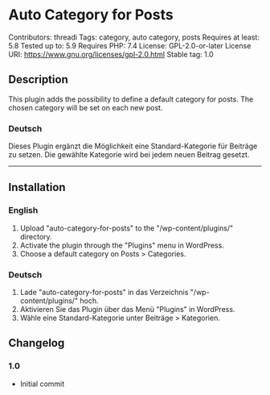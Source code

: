 # Auto Category for Posts
Contributors: threadi
Tags: category, auto category, posts
Requires at least: 5.8
Tested up to: 5.9
Requires PHP: 7.4
License: GPL-2.0-or-later
License URI: https://www.gnu.org/licenses/gpl-2.0.html
Stable tag: 1.0

## Description

This plugin adds the possibility to define a default category for posts. The chosen category will be set on each new post.

### Deutsch

Dieses Plugin ergänzt die Möglichkeit eine Standard-Kategorie für Beiträge zu setzen. Die gewählte Kategorie wird bei jedem neuen Beitrag gesetzt.

---

## Installation

### English

1. Upload "auto-category-for-posts" to the "/wp-content/plugins/" directory.
2. Activate the plugin through the "Plugins" menu in WordPress.
3. Choose a default category on Posts > Categories.

### Deutsch

1. Lade "auto-category-for-posts" in das Verzeichnis "/wp-content/plugins/" hoch.
2. Aktivieren Sie das Plugin über das Menü "Plugins" in WordPress.
3. Wähle eine Standard-Kategorie unter Beiträge > Kategorien.

## Changelog

### 1.0
* Initial commit